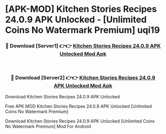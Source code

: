 # [APK-MOD] Kitchen Stories  Recipes 24.0.9 APK Unlocked - [Unlimited Coins No Watermark Premium] uqi19



<div align="center">
<h3>🔴 Download [Server1] 👉👉 <a href="https://momento.my/?title=Kitchen_Stories__Recipes_24.0.9_APK_Unlocked">Kitchen Stories  Recipes 24.0.9 APK Unlocked Mod Apk</a></h3><br>

<h3>🔴 Download [Server2] 👉👉 <a href="https://momento.my/?title=Kitchen_Stories__Recipes_24.0.9_APK_Unlocked">Kitchen Stories  Recipes 24.0.9 APK Unlocked Mod Apk</a></h3>
</div>



Download Kitchen Stories  Recipes 24.0.9 APK Unlocked 

Free APK MOD Kitchen Stories  Recipes 24.0.9 APK Unlocked [Unlimited Coins No Watermark Premium]

Download Kitchen Stories  Recipes 24.0.9 APK Unlocked [Unlimited Coins No Watermark Premium] Mod For Android
